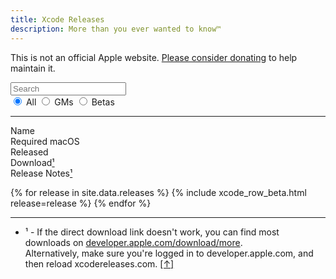 ```yaml
---
title: Xcode Releases
description: More than you ever wanted to know™
---
```


<script type="text/javascript">
{% include xcodereleases.js %}
</script>

This is not an official Apple website. [Please consider donating](https://paypal.me/XcodeReleases) to help maintain it.

<div class="centered" style="width: 100%">
<div id="search-beta" style="width: 50%">
  <input type="search" id="filter-text" oninput="filter()" placeholder="Search"/>
  
  <div id="release-filter" class="segmented">
    <input type="radio" name="filter-release" id="filter-all" checked onchange="filter()" />
    <label for="filter-all">All</label>
    <input type="radio" name="filter-release" id="filter-gm" onchange="filter()" />
    <label for="filter-gm">GMs</label>
    <input type="radio" name="filter-release" id="filter-beta" onchange="filter()" />
    <label for="filter-beta">Betas</label>
  </div>
</div>
</div>

---
  
<div class="column-wrapper">
  <div class="column header align-left">Name</div>
  <div class="column header align-left">Required macOS</div>
  <div class="column header">Released</div>
  <div class="column header">Download<a name="ret-fn1"></a><a href="#fn1">¹</a></div>
  <div class="column header">Release Notes<a href="#fn1">¹</a></div>
</div>
  
{% for release in site.data.releases %}
  {% include xcode_row_beta.html release=release %}
{% endfor %}

---

<ul>
  <li><a name="fn1"></a>¹ - If the direct download link doesn't work, you can find most downloads on <a href="https://developer.apple.com/download/more">developer.apple.com/download/more</a>.<br />Alternatively, make sure you're logged in to developer.apple.com, and then reload xcodereleases.com. <a href="#ret-fn1">[↑]</a></li>
</ul>
